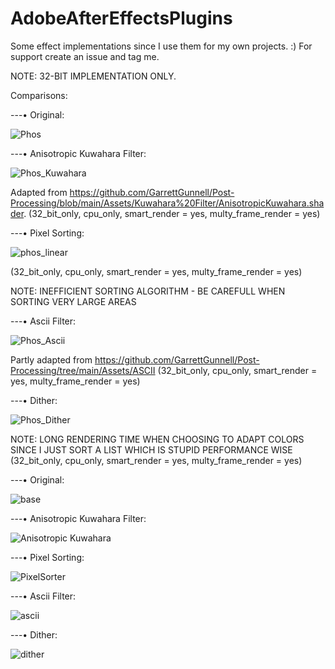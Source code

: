 # AdobeAfterEffectsPlugins

Some effect implementations since I use them for my own projects. :) For support create an issue and tag me.


NOTE: 32-BIT IMPLEMENTATION ONLY.



Comparisons:

---• Original:

![Phos](https://github.com/user-attachments/assets/8a14776a-9ea9-4731-a641-2fa8c37ff299)

---• Anisotropic Kuwahara Filter:

![Phos_Kuwahara](https://github.com/user-attachments/assets/edd1a39f-78be-4166-a389-269458dbc3f2)

Adapted from https://github.com/GarrettGunnell/Post-Processing/blob/main/Assets/Kuwahara%20Filter/AnisotropicKuwahara.shader.
(32_bit_only, cpu_only, smart_render = yes, multy_frame_render = yes)

---• Pixel Sorting:

![phos_linear](https://github.com/user-attachments/assets/c8967af3-8099-4baf-9a34-3c95f28e365b)

(32_bit_only, cpu_only, smart_render = yes, multy_frame_render = yes)

NOTE: INEFFICIENT SORTING ALGORITHM - BE CAREFULL WHEN SORTING VERY LARGE AREAS

---• Ascii Filter:

![Phos_Ascii](https://github.com/user-attachments/assets/b977dcf8-e68e-432d-888a-26d3770abd8d)

Partly adapted from https://github.com/GarrettGunnell/Post-Processing/tree/main/Assets/ASCII
(32_bit_only, cpu_only, smart_render = yes, multy_frame_render = yes)

---• Dither:

![Phos_Dither](https://github.com/user-attachments/assets/e56d4822-7a73-4f05-9a4b-f395ff35e1eb)

NOTE: LONG RENDERING TIME WHEN CHOOSING TO ADAPT COLORS SINCE I JUST SORT A LIST WHICH IS STUPID PERFORMANCE WISE
(32_bit_only, cpu_only, smart_render = yes, multy_frame_render = yes)


---• Original:

![base](https://github.com/user-attachments/assets/7465d77e-a2e5-4e91-9437-cca0fd46f6a8)

---• Anisotropic Kuwahara Filter:

![Anisotropic Kuwahara](https://github.com/user-attachments/assets/e9a7b5bb-4ee2-44e8-a055-4d0d8f207614)

---• Pixel Sorting:

![PixelSorter](https://github.com/user-attachments/assets/c0e448bb-6153-421e-8ce5-f4ee4b2c8be3)

---• Ascii Filter:

![ascii](https://github.com/user-attachments/assets/0475b940-6cf9-481c-a33f-823ba59ff868)

---• Dither:

![dither](https://github.com/user-attachments/assets/3d8e4d0a-1429-4b31-8e17-e1c5bd1cda82)
